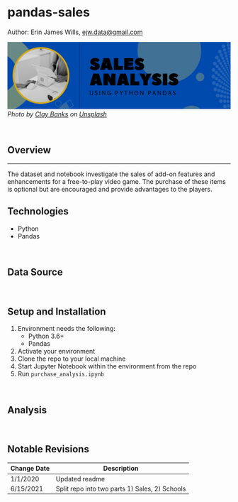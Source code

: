 # pandas-sales 

Author:  Erin James Wills, ejw.data@gmail.com  

![Analysis of Purchasing Data](./images/sales-pandas.png)  
<cite>Photo by [Clay Banks](https://unsplash.com/@claybanks?utm_source=unsplash&utm_medium=referral&utm_content=creditCopyText) on [Unsplash](https://unsplash.com/s/photos/sales?utm_source=unsplash&utm_medium=referral&utm_content=creditCopyText)</cite>

<br>

## Overview
<hr>
The dataset and notebook investigate the sales of add-on features and enhancements for a free-to-play video game.  The purchase of these items is optional but are encouraged and provide advantages to the players.  

<br>

## Technologies  
*  Python
*  Pandas

<br>


## Data Source  


<br>

## Setup and Installation  
1. Environment needs the following:  
    *  Python 3.6+  
    *  Pandas  
1. Activate your environment
1. Clone the repo to your local machine
1. Start Jupyter Notebook within the environment from the repo
1. Run `purchase_analysis.ipynb` 

<br>

## Analysis  


<br>


## Notable Revisions
| Change Date | Description |  
|--- | --- |    
| 1/1/2020 | Updated readme |  
| 6/15/2021 |Split repo into two parts 1) Sales, 2) Schools |  

<br>
<br>